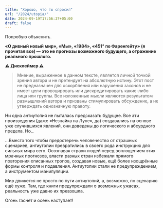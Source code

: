 ```yaml
---
title: "Хорошо, что ты спросил"
url: "/2024/utopia/"
date: 2024-09-19T17:56:37+05:00
draft: false
---
```


Попробую объяснить.

<!--more-->

**«О дивный новый мир», «Мы», «1984», «451° по Фаренгейту» (я прочитал все) — это не прогнозы возможного будущего, а отражение реального прошлого.**

**⚠️ Дисклеймер ⚠️**
> Мнение, выраженное в данном тексте, является личной точкой зрения автора и не претендует на абсолютную истину. Этот пост не предназначен для оскорбления или нарушения законов и не имеет цели провоцировать или дискредитировать какие-либо лица или группы. Все изложенные мысли являются результатом размышлений автора и призваны стимулировать обсуждение, а не утверждать однозначную правоту.

Ни одна антиутопия не пыталась предсказать будущее. Все эти произведения (даже «Незнайка на Луне», да) создавались на основе уже случившихся явлений, они доведены до логического и абсурдного предела. Но... 

...Вместо того чтобы предостеречь человечество от страшных сценариев, антиутопии превратились в своего рода инструкцию для сильных мира сего. Осознавая страхи людей перед воплощением этих мрачных прогнозов, власти разных стран избежали прямого повторения описанных тропов, создавая новые, ещё более изощрённые формы контроля и подавления. Антиутопии стали не предупреждением, а инструментом манипуляции.

Мир движется не просто по пути антиутопий, а, возможно, по сценарию ещё хуже. Там, где книги предупреждали о возможных ужасах, реальность уже давно их превзошла.

Огонь гаснет и осень наступает!